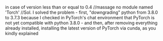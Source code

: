 in case of version less than or equal to 0.4
//massage
no module named 'Torch'
//Sol.
I solved the problem - first, "downgrading" python from 3.8.0 to 3.7.3 because I checked in PyTorch's chat environment that PyTorch is not yet compatible with python 3.8.0 - and then, after removing everything already installed, installing the latest version of PyTorch via cunda, as you kindly explained
